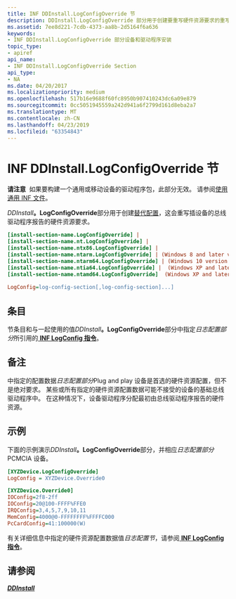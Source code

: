 ```yaml
---
title: INF DDInstall.LogConfigOverride 节
description: DDInstall.LogConfigOverride 部分用于创建要重写硬件资源要求的重写配置。
ms.assetid: 7ee8d221-7cdb-4373-aa8b-2d5164f6a636
keywords:
- INF DDInstall.LogConfigOverride 部分设备和驱动程序安装
topic_type:
- apiref
api_name:
- INF DDInstall.LogConfigOverride Section
api_type:
- NA
ms.date: 04/20/2017
ms.localizationpriority: medium
ms.openlocfilehash: 517b16e9688f60fc8950b907410243dc6a09e879
ms.sourcegitcommit: 0cc5051945559a242d941a6f2799d161d8eba2a7
ms.translationtype: MT
ms.contentlocale: zh-CN
ms.lasthandoff: 04/23/2019
ms.locfileid: "63354843"
---
```

# <a name="inf-ddinstalllogconfigoverride-section"></a>INF DDInstall.LogConfigOverride 节


**请注意**  如果要构建一个通用或移动设备的驱动程序包，此部分无效。 请参阅[使用通用 INF 文件](using-a-universal-inf-file.md)。

 

<em>DDInstall</em>**。LogConfigOverride**部分用于创建[替代配置](https://msdn.microsoft.com/library/windows/hardware/ff547012#logical-configuration-types-for-resource-requirements-lists)，这会重写插设备的总线驱动程序报告的硬件资源要求。

```ini
[install-section-name.LogConfigOverride] |
[install-section-name.nt.LogConfigOverride] |
[install-section-name.ntx86.LogConfigOverride] |
[install-section-name.ntarm.LogConfigOverride] | (Windows 8 and later versions of Windows)
[install-section-name.ntarm64.LogConfigOverride] | (Windows 10 version 1709 and later versions of Windows)
[install-section-name.ntia64.LogConfigOverride] |  (Windows XP and later versions of Windows)
[install-section-name.ntamd64.LogConfigOverride]  (Windows XP and later versions of Windows)
 
LogConfig=log-config-section[,log-config-section]...] 
```

## <a name="entries"></a>条目


节条目和与一起使用的值<em>DDInstall</em>**。LogConfigOverride**部分中指定*日志配置部分*所引用的[ **INF LogConfig 指令**](inf-logconfig-directive.md)。

<a name="remarks"></a>备注
-------

中指定的配置数据*日志配置部分*Plug and play 设备是首选的硬件资源配置，但不是绝对要求。 某些或所有指定的硬件资源配置数据可能不接受的设备的基础总线驱动程序中。 在这种情况下，设备驱动程序分配最初由总线驱动程序报告的硬件资源。

<a name="examples"></a>示例
--------

下面的示例演示<em>DDInstall</em>**。LogConfigOverride**部分，并相应*日志配置部分*PCMCIA 设备。

```ini
[XYZDevice.LogConfigOverride]
LogConfig = XYZDevice.Override0

[XYZDevice.Override0]
IOConfig=2f8-2ff
IOConfig=20@100-FFFF%FFE0
IRQConfig=3,4,5,7,9,10,11
MemConfig=4000@0-FFFFFFFF%FFFFC000
PcCardConfig=41:100000(W)
```

有关详细信息中指定的硬件资源配置数据值*日志配置节*，请参阅[ **INF LogConfig 指令**](inf-logconfig-directive.md)。

## <a name="see-also"></a>请参阅


[***DDInstall***](inf-ddinstall-section.md)

 

 






